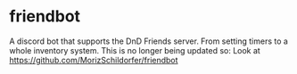 # friendbot
A discord bot that supports the DnD Friends server. From setting timers to a whole inventory system. This is no longer being updated so:
Look at https://github.com/MorizSchildorfer/friendbot

